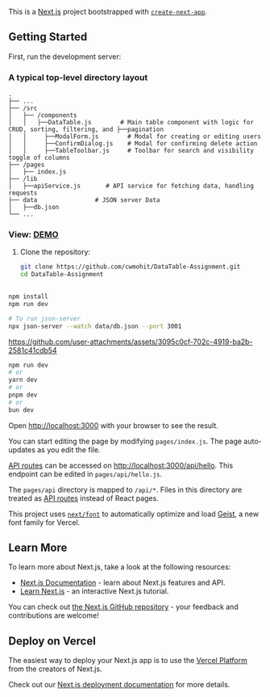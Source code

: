 This is a [Next.js](https://nextjs.org) project bootstrapped with [`create-next-app`](https://nextjs.org/docs/pages/api-reference/create-next-app).

## Getting Started

First, run the development server:
### A typical top-level directory layout
    .
    ├── ...
    ├── /src                  
    │   ├── /components 
    │   │   ├──DataTable.js        # Main table component with logic for CRUD, sorting, filtering, and ├──pagination
    │   │     ├──ModalForm.js        # Modal for creating or editing users
    │   │     ├──ConfirmDialog.js    # Modal for confirming delete action
    │   │     ├──TableToolbar.js     # Toolbar for search and visibility toggle of columns
    ├── /pages         
    │   ├── index.js  
    ├── /lib         
    │   ├──apiService.js       # API service for fetching data, handling requests
    ├── data                # JSON server Data
    │   ├──db.json
    └── ...

### View: [DEMO](https://github.com/user-attachments/assets/3095c0cf-702c-4919-ba2b-2581c41cdb54)


1. Clone the repository:

   ```bash
   git clone https://github.com/cwmohit/DataTable-Assignment.git
   cd DataTable-Assignment
  
```bash
npm install
npm run dev

# To run json-server
npx json-server --watch data/db.json --port 3001
```

https://github.com/user-attachments/assets/3095c0cf-702c-4919-ba2b-2581c41cdb54

```bash
npm run dev
# or
yarn dev
# or
pnpm dev
# or
bun dev
```

Open [http://localhost:3000](http://localhost:3000) with your browser to see the result.

You can start editing the page by modifying `pages/index.js`. The page auto-updates as you edit the file.

[API routes](https://nextjs.org/docs/pages/building-your-application/routing/api-routes) can be accessed on [http://localhost:3000/api/hello](http://localhost:3000/api/hello). This endpoint can be edited in `pages/api/hello.js`.

The `pages/api` directory is mapped to `/api/*`. Files in this directory are treated as [API routes](https://nextjs.org/docs/pages/building-your-application/routing/api-routes) instead of React pages.

This project uses [`next/font`](https://nextjs.org/docs/pages/building-your-application/optimizing/fonts) to automatically optimize and load [Geist](https://vercel.com/font), a new font family for Vercel.

## Learn More

To learn more about Next.js, take a look at the following resources:

- [Next.js Documentation](https://nextjs.org/docs) - learn about Next.js features and API.
- [Learn Next.js](https://nextjs.org/learn-pages-router) - an interactive Next.js tutorial.

You can check out [the Next.js GitHub repository](https://github.com/vercel/next.js) - your feedback and contributions are welcome!

## Deploy on Vercel

The easiest way to deploy your Next.js app is to use the [Vercel Platform](https://vercel.com/new?utm_medium=default-template&filter=next.js&utm_source=create-next-app&utm_campaign=create-next-app-readme) from the creators of Next.js.

Check out our [Next.js deployment documentation](https://nextjs.org/docs/pages/building-your-application/deploying) for more details.
